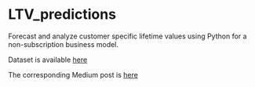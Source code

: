 # LTV_predictions

Forecast and analyze customer specific lifetime values using Python for a non-subscription business model.

Dataset is available [here](https://drive.google.com/file/d/1sAQ2hf2WoPzDBftEcACN6ZZVzVqIXeCR/view?usp=sharing)

The corresponding Medium post is [here](https://towardsdatascience.com/what-is-your-customers-worth-over-their-lifetime-dfae277fd166)
